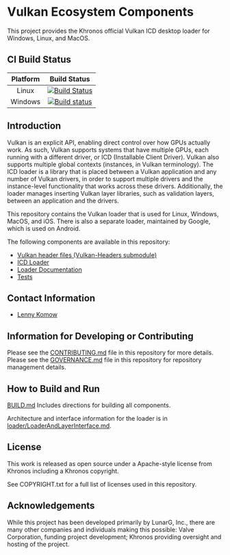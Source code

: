 # Vulkan Ecosystem Components

This project provides the Khronos official Vulkan ICD desktop loader for Windows, Linux, and MacOS.

## CI Build Status

| Platform | Build Status |
|:--------:|:------------:|
| Linux | [![Build Status](https://travis-ci.org/KhronosGroup/Vulkan-Loader.svg?branch=master)](https://travis-ci.org/KhronosGroup/Vulkan-Loader) |
| Windows |[![Build status](https://ci.appveyor.com/api/projects/status/l93pu0w90tui708m?svg=true)](https://ci.appveyor.com/project/Khronoswebmaster/vulkan-loader/branch/master) |

## Introduction

Vulkan is an explicit API, enabling direct control over how GPUs actually work.
As such, Vulkan supports systems that have multiple GPUs, each running with a different driver, or ICD (Installable Client Driver).
Vulkan also supports multiple global contexts (instances, in Vulkan terminology).
The ICD loader is a library that is placed between a Vulkan application and any number of Vulkan drivers, in order to support multiple drivers and the instance-level functionality that works across these drivers.
Additionally, the loader manages inserting Vulkan layer libraries, such as validation layers, between an application and the drivers.

This repository contains the Vulkan loader that is used for Linux, Windows, MacOS, and iOS.
There is also a separate loader, maintained by Google, which is used on Android.

The following components are available in this repository:

- [Vulkan header files (Vulkan-Headers submodule)](https://github.com/KhronosGroup/Vulkan-Headers)
- [ICD Loader](loader/)
- [Loader Documentation](loader/LoaderAndLayerInterface.md)
- [Tests](tests/)

## Contact Information

- [Lenny Komow](mailto:lenny@lunarg.com)

## Information for Developing or Contributing

Please see the [CONTRIBUTING.md](CONTRIBUTING.md) file in this repository for more details.
Please see the [GOVERNANCE.md](GOVERNANCE.md) file in this repository for repository
management details.

## How to Build and Run

[BUILD.md](BUILD.md)
Includes directions for building all components.

Architecture and interface information for the loader is in
[loader/LoaderAndLayerInterface.md](loader/LoaderAndLayerInterface.md).

## License

This work is released as open source under a Apache-style license from Khronos
including a Khronos copyright.

See COPYRIGHT.txt for a full list of licenses used in this repository.

## Acknowledgements

While this project has been developed primarily by LunarG, Inc., there are many other
companies and individuals making this possible: Valve Corporation, funding
project development; Khronos providing oversight and hosting of the project.
